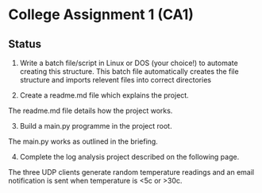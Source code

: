 # College Assignment 1 (CA1) #

## Status ##


1. Write a batch file/script in Linux or DOS (your choice!) to automate creating this structure.
This batch file automatically creates the file structure and imports relevent files into correct directories 

2. Create a readme.md file which explains the project.

The readme.md file details how the project works.

3. Build a main.py programme in the project root.

The main.py works as outlined in the briefing.

4. Complete the log analysis project described on the following page.

The three UDP clients generate random temperature readings and an email notification is sent when temperature is <5c or >30c.

